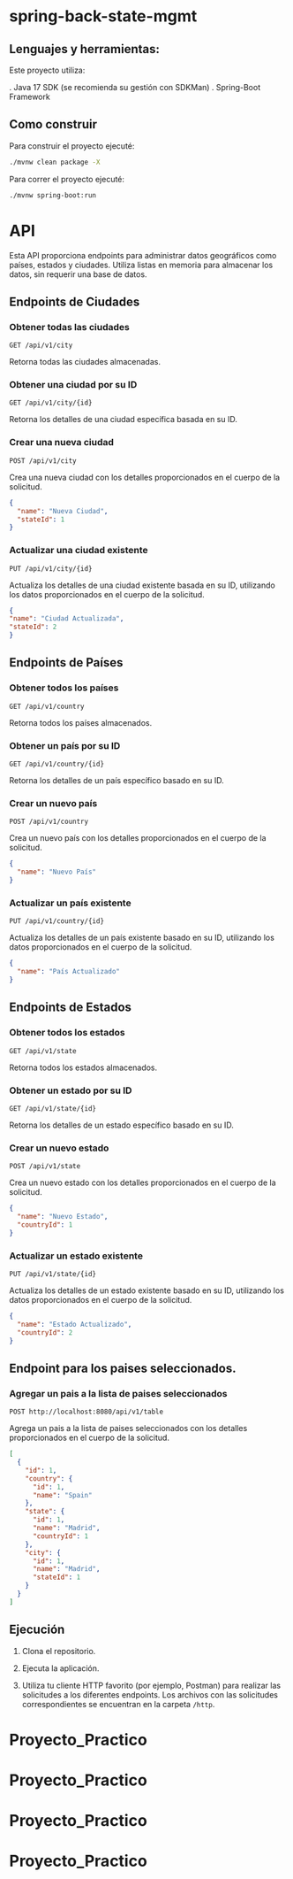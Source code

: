 # spring-back-state-mgmt

## Lenguajes y herramientas:

Este proyecto utiliza:

. Java 17 SDK (se recomienda su gestión con SDKMan)
. Spring-Boot Framework

## Como construir

Para construir el proyecto ejecuté:

```bash
./mvnw clean package -X
````

Para correr el proyecto ejecuté:
```bash
./mvnw spring-boot:run
```

# API

Esta API proporciona endpoints para administrar datos geográficos como países, estados y ciudades. Utiliza listas en memoria para almacenar los datos, sin requerir una base de datos.

## Endpoints de Ciudades

### Obtener todas las ciudades

`GET /api/v1/city`

Retorna todas las ciudades almacenadas.

### Obtener una ciudad por su ID

`GET /api/v1/city/{id}`

Retorna los detalles de una ciudad específica basada en su ID.

### Crear una nueva ciudad

`POST /api/v1/city`

Crea una nueva ciudad con los detalles proporcionados en el cuerpo de la solicitud.

```json
{
  "name": "Nueva Ciudad",
  "stateId": 1
}
```

### Actualizar una ciudad existente

`PUT /api/v1/city/{id}`

Actualiza los detalles de una ciudad existente basada en su ID, utilizando los datos proporcionados en el cuerpo de la solicitud.

```json
{
"name": "Ciudad Actualizada",
"stateId": 2
}
```

## Endpoints de Países

### Obtener todos los países

`GET /api/v1/country`

Retorna todos los países almacenados.

### Obtener un país por su ID

`GET /api/v1/country/{id}`

Retorna los detalles de un país específico basado en su ID.

### Crear un nuevo país

`POST /api/v1/country`

Crea un nuevo país con los detalles proporcionados en el cuerpo de la solicitud.

```json
{
  "name": "Nuevo País"
}
```

### Actualizar un país existente

`PUT /api/v1/country/{id}`

Actualiza los detalles de un país existente basado en su ID, utilizando los datos proporcionados en el cuerpo de la solicitud.

```json
{
  "name": "País Actualizado"
}
```

## Endpoints de Estados

### Obtener todos los estados

`GET /api/v1/state`

Retorna todos los estados almacenados.

### Obtener un estado por su ID

`GET /api/v1/state/{id}`

Retorna los detalles de un estado específico basado en su ID.

### Crear un nuevo estado

`POST /api/v1/state`

Crea un nuevo estado con los detalles proporcionados en el cuerpo de la solicitud.

```json
{
  "name": "Nuevo Estado",
  "countryId": 1
}
```

### Actualizar un estado existente

`PUT /api/v1/state/{id}`

Actualiza los detalles de un estado existente basado en su ID, utilizando los datos proporcionados en el cuerpo de la solicitud.

```json
{
  "name": "Estado Actualizado",
  "countryId": 2
}
```

## Endpoint para los paises seleccionados.

### Agregar un pais a la lista de paises seleccionados

`POST http://localhost:8080/api/v1/table`

Agrega un pais a la lista de paises seleccionados con los detalles proporcionados en el cuerpo de la solicitud.

```json
[
  {
    "id": 1,
    "country": {
      "id": 1,
      "name": "Spain"
    },
    "state": {
      "id": 1,
      "name": "Madrid",
      "countryId": 1
    },
    "city": {
      "id": 1,
      "name": "Madrid",
      "stateId": 1
    }
  }
]
```

## Ejecución

1. Clona el repositorio.

2. Ejecuta la aplicación.

3. Utiliza tu cliente HTTP favorito (por ejemplo, Postman) para realizar las solicitudes a los diferentes endpoints. Los archivos con las solicitudes correspondientes se encuentran en la carpeta `/http`.
# Proyecto_Practico
# Proyecto_Practico
# Proyecto_Practico
# Proyecto_Practico

